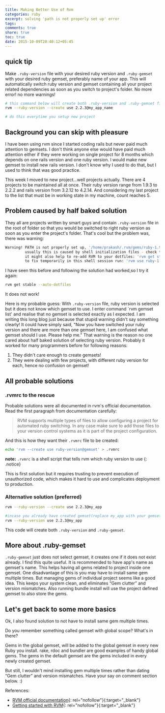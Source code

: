 ```yaml
---
title: Making Better Use of Rvm
categories: ruby
excerpt: solving 'path is not properly set up' error
tags:
comments: true
share: true
toc: true
date: 2015-10-09T20:40:12+05:45
---
```


## quick tip

Make `.ruby-version` file with your desired ruby version and `.ruby-gemset` with your desired ruby gemset, preferably name of your app. This will automatically switch ruby version and gemset containing all your project related dependencies as soon as you switch to project's folder. No more error! no more warnings!

```bash
# this command below will create both .ruby-version and .ruby-gemset file
rvm --ruby-version --create use 2.2.3@my_app_name

# do this everytime you setup new project
```

## Background you can skip with pleasure

I have been using rvm since I started coding rails but never paid much attention to gemsets. I don't think anyone else would have paid much attention either if they were working on single project for 8 months which depends on one rails version and one ruby version. I would make new gemset to install new rails version. I don't know why I used to do that, but I used to think that was good practice.

This week I moved to new project...well projects actually. There are 4 projects to be maintained all at once. Their ruby version range from 1.9.3 to 2.2.2 and rails version from 3.2.12 to 4.2.14. And considering my last project to the list that must be in working state in my machine, count reaches 5.

## Problem caused by half baked solution

They all are projects written by smart guys and contain `.ruby-version` file in the root of folder so that you would be switched to right ruby version as soon as you enter the project's folder. That's cool but the problem was, there was warning:

```bash
Warning! PATH is not properly set up, '/home/prakash/.rvm/gems/ruby-1.9.3-p551@rails3212/bin' is not at first place,
         usually this is caused by shell initialization files - check them for 'PATH=...' entries,
         it might also help to re-add RVM to your dotfiles: 'rvm get stable --auto-dotfiles',
         to fix temporarily in this shell session run: 'rvm use ruby-1.9.3-p551@rails3212'.
```

I have seen this before and following the solution had worked,so I try it again:

```bash
rvm get stable --auto-dotfiles
```

It does not work!

Here is my probable guess: With `.ruby-version` file, ruby version is selected but it does not know which gemset to use. I enter command `rvm gemset list' and realise that no gemset is selected exactly as I expected. I am writing this long blog just because that stupid warning didn't say something clearly! It could have simply said, "Now you have switched your ruby version and there are more than one gemset here, I am confused what gemset should I use. Please help me." That warning is the reason no one cared about half baked solution of selecting ruby version. Probably it worked for many programmers before for following reasons:

1. They didn't care enough to create gemsets!
2. They were dealing with few projects, with different ruby version for each, hence no confusion on gemset!

## All probable solutions

### .rvmrc to the rescue
Probable solutions were all documented in rvm's official documentation. Read the first paragraph from documentation carefully:

>RVM supports multiple types of files to allow configuring a project for automated ruby switching. In any case make sure to add those files to your version control systems as it is part of the project configuration.

And this is how they want their `.rvmrc` file to be created:

```bash
echo 'rvm --create use ruby-version@gemset' > .rvmrc
```

**note:** `.rvmrc` is a shell script that tells rvm which ruby version to use
{: .notice}

This is first solution but it requires trusting to prevent execution of unauthorized code, which makes it hard to use and complicates deployment to production.

### Alternative solution (preferred)

```bash
rvm --ruby-version --create use 2.2.3@my_app

#incase you already have created gemset(replace my_app with your gemset)
rvm --ruby-version use 2.2.3@my_app

```

This code will create both `.ruby-version` and `.ruby-gemset`.

## More about .ruby-gemset
`.ruby-gemset` just does not select gemset, it creates one if it does not exist already. I find this quite useful. It is recommended to have app's name as gemset's name. This helps having all gems related to project inside one gemset. One disadvantage of this is you may have to install same gem multiple times. But managing gems of individual project seems like a good idea. This keeps your system clean, and eliminates “Gem clutter” and version mismatches. Also running bundle install will use the project defined gemset to also store the gems.

## Let's get back to some more basics
Ok, I also found solution to not have to install same gem multiple times.

Do you remember something called gemset with global scope? What's in there?

Gems in the global gemset, will be added to the global gemset in every new Ruby you install. rake, rdoc and bundler are good examples of handy global gems. The gems in the default gemset are the gems included in every newly created gemset.

But still, I wouldn't mind installing gem multiple times rather than dating “Gem clutter” and version mismatches. Have your say on comment section below. :)

References:

- [RVM official documentation](https://rvm.io/workflow/projects){: rel="nofollow"}{:target="_blank"}
- [Getting started with RVM](http://sirupsen.com/get-started-right-with-rvm/){: rel="nofollow"}{:target="_blank"}